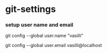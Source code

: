 # git-settings

### setup user name and email

git config --global user.name "vasilli"

git config --global user.email vasilli@localhost
